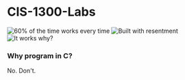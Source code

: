 # CIS-1300-Labs
![60% of the time works every time](https://forthebadge.com/images/badges/60-percent-of-the-time-works-every-time.svg)
![Built with resentment](https://forthebadge.com/images/badges/built-with-resentment.svg)
![It works why?](https://forthebadge.com/images/badges/it-works-why.svg)

### Why program in C?
No. Don't.
